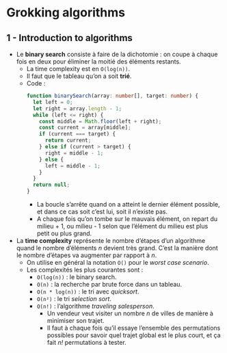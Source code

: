 # Grokking algorithms

## 1 - Introduction to algorithms

- Le **binary search** consiste à faire de la dichotomie : on coupe à chaque fois en deux pour éliminer la moitié des éléments restants.
  - La time complexity est en `O(log(n))`.
  - Il faut que le tableau qu’on a soit **trié**.
  - Code :
    ```typescript
    function binarySearch(array: number[], target: number) {
      let left = 0;
      let right = array.length - 1;
      while (left <= right) {
        const middle = Math.floor(left + right);
        const current = array[middle];
        if (current === target) {
          return current;
        } else if (current > target) {
          right = middle - 1;
        } else {
          left = middle - 1;
        }
      }
      return null;
    }
    ```
    - La boucle s’arrête quand on a atteint le dernier élément possible, et dans ce cas soit c’est lui, soit il n’existe pas.
    - A chaque fois qu’on tombe sur le mauvais élément, on repart du milieu + 1, ou milieu - 1 selon que l’élément du milieu est plus petit ou plus grand.
- La **time complexity** représente le nombre d’étapes d’un algorithme quand le nombre d’éléments _n_ devient très grand. C’est la manière dont le nombre d’étapes va augmenter par rapport à _n_.
  - On utilise en général la notation `O()` pour le _worst case scenario_.
  - Les complexités les plus courantes sont :
    - `O(log(n))` : le binary search.
    - `O(n)` : la recherche par brute force dans un tableau.
    - `O(n * log(n))` : le tri avec _quicksort_.
    - `O(n²)` : le tri _selection sort_.
    - `O(n!)` : l’algorithme _traveling salesperson_.
      - Un vendeur veut visiter un nombre _n_ de villes de manière à minimiser son trajet.
      - Il faut à chaque fois qu’il essaye l’ensemble des permutations possibles pour savoir quel trajet global est le plus court, et ça fait _n!_ permutations à tester.

